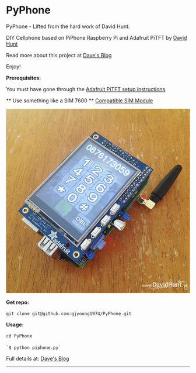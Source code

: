 PyPhone
=======

PyPhone - Lifted from the hard work of David Hunt.
  
DIY Cellphone based on PiPhone Raspberry Pi and Adafruit PiTFT by [David Hunt](http://www.davidhunt.ie) 

Read more about this project at [Dave's Blog](http://www.davidhunt.ie/piphone-a-raspberry-pi-based-smartphone/)

Enjoy!


**Prerequisites:**

You must have gone through the [Adafruit PiTFT setup instructions](http://learn.adafruit.com/adafruit-pitft-28-inch-resistive-touchscreen-display-raspberry-pi).

** Use something like a SIM 7600 **
[Compatible SIM Module](https://www.amazon.com/4G-HAT-SIM7600A-H-Communication-Positioning/dp/B07PLTP3M6/ref=sr_1_5?dchild=1&keywords=sim7600&qid=1592080561&sr=8-5)

![img_0872d.jpg](./icons/img_0872d.jpg)

**Get repo:**
    
    git clone git@github.com:gjyoung1974/PyPhone.git 
    
    
**Usage:**

    cd PyPhone

    `$ python piphone.py`


Full details at: [Dave's Blog](http://www.davidhunt.ie/piphone-a-raspberry-pi-based-smartphone/)

---
